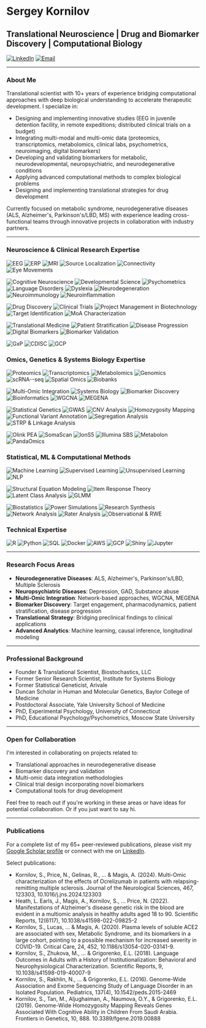 # Sergey Kornilov

## Translational Neuroscience | Drug and Biomarker Discovery | Computational Biology 

[![LinkedIn](https://img.shields.io/badge/LinkedIn-0077B5?style=for-the-badge&logo=linkedin&logoColor=white)](https://www.linkedin.com/in/sergey-kornilov/)
[![Email](https://img.shields.io/badge/Email-sergey@kornilov.bio-00C300?style=for-the-badge&logo=mail.ru&logoColor=white)](mailto:sergey@kornilov.bio)

---

### About Me

Translational scientist with 10+ years of experience bridging computational approaches with deep biological understanding to accelerate therapeutic development. I specialize in:

- Designing and implementing innovative studies (EEG in juvenile detention facility, in remote expeditions; distributed clinical trials on a budget)
- Integrating multi-modal and multi-omic data (proteomics, transcriptomics, metabolomics, clinical labs, psychometrics, neuroimaging, digital biomarkers)
- Developing and validating biomarkers for metabolic, neurodevelopmental, neuropsychiatric, and neurodegenerative conditions
- Applying advanced computational methods to complex biological problems
- Designing and implementing translational strategies for drug development

Currently focused on metabolic syndrome, neurodegenerative diseases (ALS, Alzheimer's, Parkinson's/LBD, MS) with experience leading cross-functional teams through innovative projects in collaboration with industry partners.

---
### Neuroscience & Clinical Research Expertise
<!-- Neuroimaging Methods - Blues -->
![EEG](https://img.shields.io/badge/EEG-2A6099?style=flat-square&logoColor=white)
![ERP](https://img.shields.io/badge/ERP-2A6099?style=flat-square&logoColor=white)
![MRI](https://img.shields.io/badge/MRI-2A6099?style=flat-square&logoColor=white)
![Source Localization](https://img.shields.io/badge/Source%20Localization-2A6099?style=flat-square&logoColor=white)
![Connectivity](https://img.shields.io/badge/Connectivity-2A6099?style=flat-square&logoColor=white)
![Eye Movements](https://img.shields.io/badge/Eye%20Movements-2A6099?style=flat-square&logoColor=white)
<!-- Neuroscience Fields - Purples -->
![Cognitive Neuroscience](https://img.shields.io/badge/Cognitive%20Neuroscience-6E4B9E?style=flat-square&logoColor=white)
![Developmental Science](https://img.shields.io/badge/Developmental%20Science-6E4B9E?style=flat-square&logoColor=white)
![Psychometrics](https://img.shields.io/badge/Psychometrics-6E4B9E?style=flat-square&logoColor=white)
![Language Disorders](https://img.shields.io/badge/Language%20Disorders-6E4B9E?style=flat-square&logoColor=white)
![Dyslexia](https://img.shields.io/badge/Dyslexia-6E4B9E?style=flat-square&logoColor=white)
![Neurodegeneration](https://img.shields.io/badge/Neurodegeneration-6E4B9E?style=flat-square&logoColor=white)
![Neuroimmunology](https://img.shields.io/badge/Neuroimmunology-6E4B9E?style=flat-square&logoColor=white)
![Neuroinflammation](https://img.shields.io/badge/Neuroinflammation-6E4B9E?style=flat-square&logoColor=white)
<!-- Drug Development - Reds -->
![Drug Discovery](https://img.shields.io/badge/Drug%20Discovery-A93226?style=flat-square&logoColor=white)
![Clinical Trials](https://img.shields.io/badge/Clinical%20Trials-A93226?style=flat-square&logoColor=white)
![Project Management in Biotechnology](https://img.shields.io/badge/PK/Project%20Management%20in%20Biotechnology-A93226?style=flat-square&logoColor=white)
![Target Identification](https://img.shields.io/badge/Target%20Identification-A93226?style=flat-square&logoColor=white)
![MoA Characterization](https://img.shields.io/badge/MoA%20Characterization-A93226?style=flat-square&logoColor=white)
<!-- Translational Medicine - Greens -->
![Translational Medicine](https://img.shields.io/badge/Translational%20Medicine-2E8B57?style=flat-square&logoColor=white)
![Patient Stratification](https://img.shields.io/badge/Patient%20Stratification-2E8B57?style=flat-square&logoColor=white)
![Disease Progression](https://img.shields.io/badge/Disease%20Progression-2E8B57?style=flat-square&logoColor=white)
![Digital Biomarkers](https://img.shields.io/badge/Digital%20Biomarkers-2E8B57?style=flat-square&logoColor=white)
![Biomarker Validation](https://img.shields.io/badge/Biomarker%20Validation-2E8B57?style=flat-square&logoColor=white)
<!-- Regulatory/Compliance - Grays -->
![GxP](https://img.shields.io/badge/GxP-505050?style=flat-square&logoColor=white)
![CDISC](https://img.shields.io/badge/CDISC-505050?style=flat-square&logoColor=white)
![GCP](https://img.shields.io/badge/GCP-505050?style=flat-square&logoColor=white)

### Omics, Genetics & Systems Biology Expertise
<!-- Omics Technologies - Oranges -->
![Proteomics](https://img.shields.io/badge/Proteomics-EB984E?style=flat-square&logoColor=white)
![Transcriptomics](https://img.shields.io/badge/Transcriptomics-EB984E?style=flat-square&logoColor=white)
![Metabolomics](https://img.shields.io/badge/Metabolomics-EB984E?style=flat-square&logoColor=white)
![Genomics](https://img.shields.io/badge/Genomics-EB984E?style=flat-square&logoColor=white)
![scRNA--seq](https://img.shields.io/badge/scRNA--seq-EB984E?style=flat-square&logoColor=white)
![Spatial Omics](https://img.shields.io/badge/Spatial%20Omics-EB984E?style=flat-square&logoColor=white)
![Biobanks](https://img.shields.io/badge/Biobanks-EB984E?style=flat-square&logoColor=white)
<!-- Omics Integration/Analysis - Teals -->
![Multi-Omic Integration](https://img.shields.io/badge/Multi--Omic%20Integration-20B2AA?style=flat-square&logoColor=white)
![Systems Biology](https://img.shields.io/badge/Systems%20Biology-20B2AA?style=flat-square&logoColor=white)
![Biomarker Discovery](https://img.shields.io/badge/Biomarker%20Discovery-20B2AA?style=flat-square&logoColor=white)
![Bioinformatics](https://img.shields.io/badge/Bioinformatics-20B2AA?style=flat-square&logoColor=white)
![WGCNA](https://img.shields.io/badge/WGCNA-20B2AA?style=flat-square&logoColor=white)
![MEGENA](https://img.shields.io/badge/MEGENA-20B2AA?style=flat-square&logoColor=white)
<!-- Genetic Analysis - Browns -->
![Statistical Genetics](https://img.shields.io/badge/Statistical%20Genetics-8B4513?style=flat-square&logoColor=white)
![GWAS](https://img.shields.io/badge/GWAS-8B4513?style=flat-square&logoColor=white)
![CNV Analysis](https://img.shields.io/badge/CNV%20Analysis-8B4513?style=flat-square&logoColor=white)
![Homozygosity Mapping](https://img.shields.io/badge/Homozygosity%20Mapping-8B4513?style=flat-square&logoColor=white)
![Functional Variant Annotation](https://img.shields.io/badge/Functional%20Variant%20Annotation-8B4513?style=flat-square&logoColor=white)
![Segregation Analysis](https://img.shields.io/badge/Segregation%20Analysis-8B4513?style=flat-square&logoColor=white)
![STRP & Linkage Analysis](https://img.shields.io/badge/STRP%20%26%20Linkage%20Analysis-8B4513?style=flat-square&logoColor=white)
<!-- Platforms - Blues -->
![Olink PEA](https://img.shields.io/badge/Olink%20PEA-3498DB?style=flat-square&logoColor=white)
![SomaScan](https://img.shields.io/badge/SomaScan-3498DB?style=flat-square&logoColor=white)
![IonS5](https://img.shields.io/badge/IonS5-3498DB?style=flat-square&logoColor=white)
![Illumina SBS](https://img.shields.io/badge/Illumina%20SBS-3498DB?style=flat-square&logoColor=white)
![Metabolon](https://img.shields.io/badge/Metabolon-3498DB?style=flat-square&logoColor=white)
![PandaOmics](https://img.shields.io/badge/PandaOmics-3498DB?style=flat-square&logoColor=white)

### Statistical, ML & Computational Methods
<!-- Machine Learning - Deep Purples -->
![Machine Learning](https://img.shields.io/badge/Machine%20Learning-5D3F6A?style=flat-square&logoColor=white)
![Supervised Learning](https://img.shields.io/badge/Supervised%20Learning-5D3F6A?style=flat-square&logoColor=white)
![Unsupervised Learning](https://img.shields.io/badge/Unsupervised%20Learning-5D3F6A?style=flat-square&logoColor=white)
![NLP](https://img.shields.io/badge/NLP-5D3F6A?style=flat-square&logoColor=white)
<!-- Statistical Methods - Medium Purples -->
![Structural Equation Modeling](https://img.shields.io/badge/Structural%20Equation%20Modeling-9B59B6?style=flat-square&logoColor=white)
![Item Response Theory](https://img.shields.io/badge/Item%20Response%20Theory-9B59B6?style=flat-square&logoColor=white)
![Latent Class Analysis](https://img.shields.io/badge/Latent%20Class%20Analysis-9B59B6?style=flat-square&logoColor=white)
![GLMM](https://img.shields.io/badge/GLMM-9B59B6?style=flat-square&logoColor=white)
<!-- Applied Statistics - Light Purples -->
![Biostatistics](https://img.shields.io/badge/Biostatistics-BB8FCE?style=flat-square&logoColor=white)
![Power Simulations](https://img.shields.io/badge/Power%20Simulations-BB8FCE?style=flat-square&logoColor=white)
![Research Synthesis](https://img.shields.io/badge/Research%20Synthesis-BB8FCE?style=flat-square&logoColor=white)
![Network Analysis](https://img.shields.io/badge/Network%20Analysis-BB8FCE?style=flat-square&logoColor=white)
![Rater Analysis](https://img.shields.io/badge/Rater%20Analysis-BB8FCE?style=flat-square&logoColor=white)
![Observational & RWE](https://img.shields.io/badge/Observational%20%26%20RWE-BB8FCE?style=flat-square&logoColor=white)

### Technical Expertise
![R](https://img.shields.io/badge/R-276DC3?style=flat-square&logo=r&logoColor=white)
![Python](https://img.shields.io/badge/Python-3776AB?style=flat-square&logo=python&logoColor=white)
![SQL](https://img.shields.io/badge/SQL-4479A1?style=flat-square&logo=postgresql&logoColor=white)
![Docker](https://img.shields.io/badge/Docker-2496ED?style=flat-square&logo=docker&logoColor=white)
![AWS](https://img.shields.io/badge/AWS-232F3E?style=flat-square&logo=amazon-aws&logoColor=white)
![GCP](https://img.shields.io/badge/AWS-232F3E?style=flat-square&logo=amazon-aws&logoColor=white)
![Shiny](https://img.shields.io/badge/Shiny-blue?style=flat-square&logo=r&logoColor=white)
![Jupyter](https://img.shields.io/badge/Jupyter-F37626?style=flat-square&logo=jupyter&logoColor=white)

---

### Research Focus Areas

- **Neurodegenerative Diseases**: ALS, Alzheimer's, Parkinson's/LBD, Multiple Sclerosis
- **Neuropsychiatric Diseases**: Depression, GAD, Substance abuse
- **Multi-Omic Integration**: Network-based approaches, WGCNA, MEGENA
- **Biomarker Discovery**: Target engagement, pharmacodynamics, patient stratification, disease progression
- **Translational Strategy**: Bridging preclinical findings to clinical applications
- **Advanced Analytics**: Machine learning, causal inference, longitudinal modeling

---

### Professional Background

- Founder & Translational Scientist, Biostochastics, LLC
- Former Senior Research Scientist, Institute for Systems Biology
- Former Statistical Geneticist, Arivale
- Duncan Scholar in Human and Molecular Genetics, Baylor College of Medicine
- Postdoctoral Associate, Yale University School of Medicine
- PhD, Experimental Psychology, University of Connecticut
- PhD, Educational Psychology/Psychometrics, Moscow State University

---

### Open for Collaboration

I'm interested in collaborating on projects related to:

- Translational approaches in neurodegenerative disease
- Biomarker discovery and validation
- Multi-omic data integration methodologies
- Clinical trial design incorporating novel biomarkers
- Computational tools for drug development

Feel free to reach out if you're working in these areas or have ideas for potential collaboration. Or if you just want to say hi.

---

### Publications

For a complete list of my 65+ peer-reviewed publications, please visit my [Google Scholar profile](https://www.google.com/url?sa=t&source=web&rct=j&opi=89978449&url=https://scholar.google.com/citations%3Fuser%3DxmwBz9EAAAAJ%26hl%3Den&ved=2ahUKEwjF9qT3xZyMAxVfDTQIHUsWJTYQFnoECBcQAQ&usg=AOvVaw08HHM9qo7JYSpGC5M7-g8h) or connect with me on [LinkedIn](https://www.linkedin.com/in/sergey-kornilov/).

Select publications:
- Kornilov, S., Price, N., Gelinas, R., ... & Magis, A. (2024). Multi-Omic characterization of the effects of Ocrelizumab in patients with relapsing-remitting multiple sclerosis. Journal of the Neurological Sciences, 467, 123303, 10.1016/j.jns.2024.123303
- Heath, L. Earls, J., Magis, A., Kornilov, S., ... Price, N. (2022). Manifestations of Alzheimer's disease genetic risk in the blood are evident in a multiomic analysis in healthy adults aged 18 to 90. Scientific Reports, 12(6117), 10.1038/s41598-022-09825-2
- Kornilov, S., Lucas, ... & Magis, A. (2020). Plasma levels of soluble ACE2 are associated with sex, Metabolic Syndrome, and its biomarkers in a large cohort, pointing to a possible mechanism for increased severity in COVID-19. Critical Care, 24, 452, 10.1186/s13054-020-03141-9.
- Kornilov, S., Zhukova, M., ... & Grigorenko, E.L. (2018). Language Outcomes in Adults with a History of Institutionalization: Behavioral and Neurophysiological Characterization. Scientific Reports, 9, 10.1038/s41598-019-40007-9
- Kornilov, S., Rakhlin, N., ... & Grigorenko, E.L. (2016). Genome-Wide Association and Exome Sequencing Study of Language Disorder in an Isolated Population. Pediatrics, 137(4), 10.1542/peds.2015-2469
- Kornilov, S., Tan, M., Aljughaiman, A., Naumova, O.Y., & Grigorenko, E.L. (2019). Genome-Wide Homozygosity Mapping Reveals Genes Associated With Cognitive Ability in Children From Saudi Arabia. Frontiers in Genetics, 10, 888. 10.3389/fgene.2019.00888

